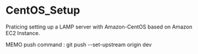 # CentOS_Setup

Praticing setting up a LAMP server with Amazon-CentOS based on Amazon EC2 Instance.

MEMO
push command : git push --set-upstream origin dev
